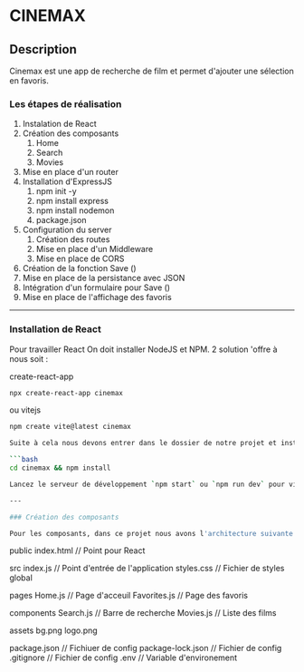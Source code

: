 # CINEMAX

## Description

Cinemax est une app de recherche de film et permet d'ajouter une sélection en favoris.

### Les étapes de réalisation

1. Instalation de React
2. Création des composants
    1. Home
    2. Search
    3. Movies
3. Mise en place d'un router
4. Installation d'ExpressJS
   1. npm init -y
   2. npm install express
   3. npm install nodemon
   4. package.json
5. Configuration du server
   1. Création des routes
   2. Mise en place d'un Middleware
   3. Mise en place de CORS
6. Création de la fonction Save ()
7. Mise en place de la persistance avec JSON
8. Intégration d'un formulaire pour Save ()
9. Mise en place de l'affichage des favoris

---
### Installation de React 

Pour travailler React On doit installer NodeJS et NPM. 2 solution 'offre à nous soit :

create-react-app

```bash
npx create-react-app cinemax
```

ou vitejs

```bash
npm create vite@latest cinemax

Suite à cela nous devons entrer dans le dossier de notre projet et installer les dépendances si nécessaire avant de lancer le serveur de développement.

```bash
cd cinemax && npm install

Lancez le serveur de développement `npm start` ou `npm run dev` pour vitejs.

---

### Création des composants 

Pour les composants, dans ce projet nous avons l'architecture suivante :

```

public
  index.html // Point pour React

src
  index.js // Point d'entrée de l'application
  styles.css // Fichier de styles global

pages
  Home.js // Page d'acceuil
  Favorites.js // Page des favoris

components
  Search.js // Barre de recherche
  Movies.js // Liste des films

assets
  bg.png
  logo.png

package.json // Fichiuer de config
package-lock.json // Fichier de config 
.gitignore // Fichier de config
.env // Variable d'environement
